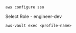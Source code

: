 ```shell
aws configure sso
```

Select Role - engineer-dev

```shell
aws-vault exec <profile-name>

